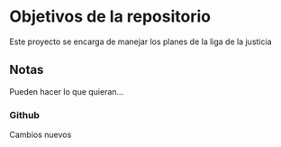 # Objetivos de la repositorio

Este proyecto se encarga de manejar los planes de la liga de la justicia


## Notas
Pueden hacer lo que quieran...

### Github

Cambios nuevos
